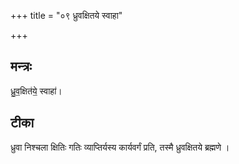 +++
title = "०९ ध्रुवक्षितये स्वाहा"

+++
## मन्त्रः

ध्रु॒व॒क्षित॑ये॒ स्वाहा॑।  

## टीका
ध्रुवा निश्चला क्षितिः गतिः व्याप्तिर्यस्य कार्यवर्गं प्रति, तस्मै ध्रुवक्षितये ब्रह्मणे ।  

